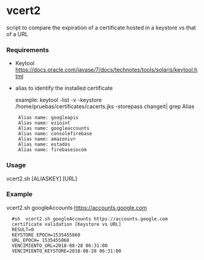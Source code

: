 # vcert2
script to compare the expiration of a certificate hosted in a keystore vs that of a URL

### Requirements

* Keytool https://docs.oracle.com/javase/7/docs/technotes/tools/solaris/keytool.html
* alias to identify the installed certificate
  
  example: keytool -list -v -keystore /home/pruebas/certificates/cacerts.jks -storepass changeit| grep Alias
  
       Alias name: googleapis
       Alias name: ezioint
       Alias name: googleaccounts
       Alias name: consolefirebase
       Alias name: amazonivr
       Alias name: estados
       Alias name: firebaseiocom

 


### Usage

 vcert2.sh [ALIASKEY] [URL]
 
### Example

vcert2.sh googleAccounts https://accounts.google.com
      
      #sh  vcert2.sh googleAccounts https://accounts.google.com
      certificate validation [Keystore vs URL]
      RESULT=0
      KEYSTORE EPOCH=1535455860 
      URL_EPOCH= 1535455860
      VENCIMIENTO_URL=2018-08-28 06:31:00
      VENCIMIENTO_KEYSTORE=2018-08-28 06:31:00








